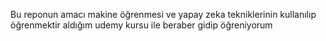 Bu reponun amacı makine öğrenmesi ve yapay zeka tekniklerinin kullanılıp öğrenmektir aldığım udemy kursu ile beraber gidip öğreniyorum
